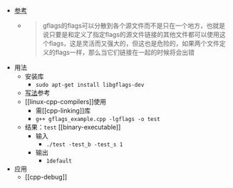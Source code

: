 - [参考](https://zhuanlan.zhihu.com/p/108477489)
  - > gflags的flags可以分散到各个源文件而不是只在一个地方，也就是说只要是和定义了指定flags的源文件链接的其他文件都可以使用这个flags，这是灵活而又强大的，但这也是危险的，如果两个文件定义的flags一样，那么当它们链接在一起的时候将会出错
- 用法
  - 安装库
    - `sudo apt-get install libgflags-dev`
  - [写法](gflags_example.cpp)参考
  - [[linux-cpp-compilers]]使用
    - 需[[cpp-linking]]库
    - `g++ gflags_example.cpp -lgflags -o test`
  - 结果：`test` [[binary-executable]]
    - 输入
      - `./test -test_b -test_s 1`
    - 输出
      - `1default`
- 应用
  - [[cpp-debug]]